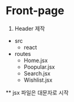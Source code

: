 # Front-page

1. Header 제작 
- src
  - react
- routes
  - Home.jsx
  - Poopular.jsx
  - Search.jsx
  - Wishlist.jsx
    
** jsx 파일은 대문자로 시작

